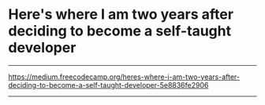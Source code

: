 # Here's where I am two years after deciding to become a self-taught developer

***

https://medium.freecodecamp.org/heres-where-i-am-two-years-after-deciding-to-become-a-self-taught-developer-5e8836fe2906

***

